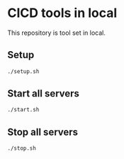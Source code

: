 # CICD tools in local
This repository is tool set in local.

## Setup
```bash
./setup.sh
```

## Start all servers
```bash
./start.sh
```

## Stop all servers
```bash
./stop.sh
```
